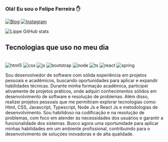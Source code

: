 ### Olá! Eu sou o Felipe Ferreira ✋

[![Blog](https://img.shields.io/website-up-down-green-redred/http/monip.org.svg?label=linkedin.com&style=for-the-badge&url=https://linkedin.com/in/felipe-paz-lippe/website-up-down-green)](https://linkedin.com/in/felipe-paz-lippe/)
[![Instagram](https://img.shields.io/badge/Instagram-E4405F?style=for-the-badge&logo=instagram&logoColor=white
)](https://www.instagram.com/eulippe_pazz/)

![Lippe GitHub stats](https://github-readme-stats.vercel.app/api?username=Lippepaz&show_icons=true&theme=highcontrast)

## Tecnologias que uso no meu dia
<div style="display: inline-block"><br>
  <img align="center" alt="html5" src="https://img.shields.io/badge/HTML5-E34F26?style=for-the-badge&logo=html5&logoColor=white">
<img align="center" alt="css" src="https://img.shields.io/badge/CSS3-1572B6?style=for-the-badge&logo=css3&logoColor=white">
<img align="center" alt="js" src="https://img.shields.io/badge/JavaScript-323330?style=for-the-badge&logo=javascript&logoColor=F7DF1E">
<img align="center" alt="bootstrap" src="https://img.shields.io/badge/Bootstrap-563D7C?style=for-the-badge&logo=bootstrap&logoColor=white">

<img align="center" alt="node" src="https://img.shields.io/badge/Node.js-43853D?style=for-the-badge&logo=node.js&logoColor=white">
<img align="center" alt="ts" src="https://img.shields.io/badge/TypeScript-007ACC?style=for-the-badge&logo=typescript&logoColor=white">
<img align="center" alt="react" src="https://img.shields.io/badge/React-20232A?style=for-the-badge&logo=react&logoColor=61DAFB">
<img align="center" alt="spring" src="https://img.shields.io/badge/Spring-6DB33F?style=for-the-badge&logo=spring&logoColor=white">
</div><br>

Sou desenvolvedor de software com sólida experiência em projetos pessoais e acadêmicos, buscando oportunidades para aplicar e expandir habilidades técnicas. Durante minha formação acadêmica, participei ativamente de projetos práticos, onde adquiri conhecimentos sólidos em desenvolvimento de software e resolução de problemas. Além disso, realizei projetos pessoais que me permitiram explorar tecnologias como: Html, CSS, Javascript, Typescript, Node Js e React Js e metodologias de desenvolvimento. Sou habilidoso na codificação e na resolução de 
problemas, com foco em atender às necessidades dos usuários e garantir a funcionalidade dos sistemas. Busco agora uma oportunidade para aplicar minhas habilidades em um ambiente profissional, contribuindo para o desenvolvimento de soluções inovadoras e de alta qualidade.
